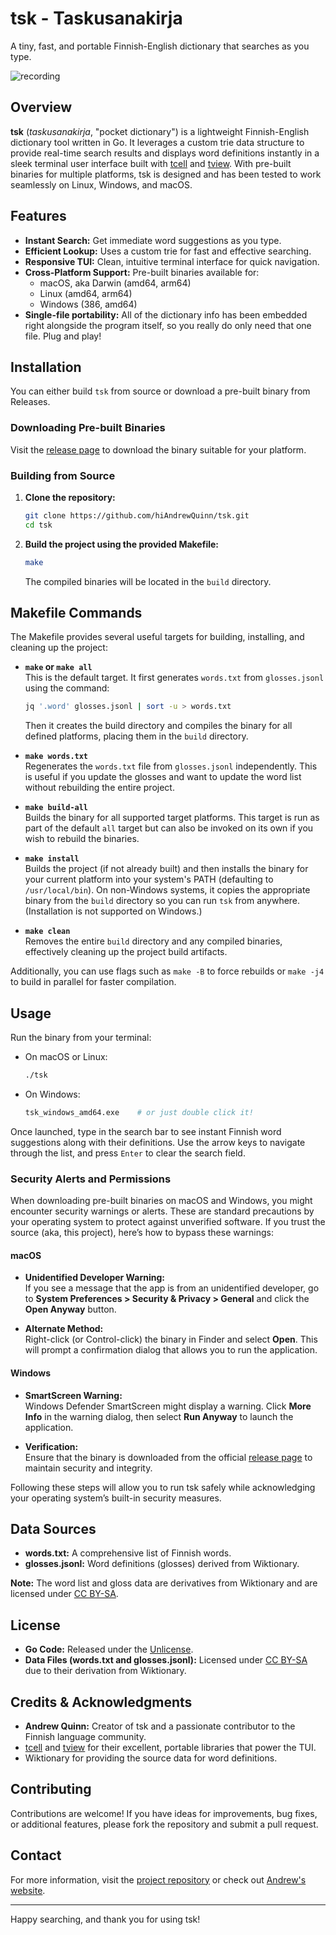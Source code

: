 # tsk - Taskusanakirja

A tiny, fast, and portable Finnish-English dictionary that searches as you type.

![recording](https://github.com/user-attachments/assets/e88fa507-b945-420b-a7db-05b8634c0750)


## Overview

**tsk** (*taskusanakirja*, "pocket dictionary") is a lightweight Finnish-English dictionary tool written in Go. It leverages a custom trie data structure to provide real-time search results and displays word definitions instantly in a sleek terminal user interface built with [tcell](https://github.com/gdamore/tcell) and [tview](https://github.com/rivo/tview). With pre-built binaries for multiple platforms, tsk is designed and has been tested to work seamlessly on Linux, Windows, and macOS.

## Features

- **Instant Search:** Get immediate word suggestions as you type.
- **Efficient Lookup:** Uses a custom trie for fast and effective searching.
- **Responsive TUI:** Clean, intuitive terminal interface for quick navigation.
- **Cross-Platform Support:** Pre-built binaries available for:
  - macOS, aka Darwin (amd64, arm64)
  - Linux (amd64, arm64)
  - Windows (386, amd64)
- **Single-file portability:** All of the dictionary info has been embedded right alongside the program itself, so you really do only need that one file. Plug and play!

## Installation

You can either build `tsk` from source or download a pre-built binary from Releases.

### Downloading Pre-built Binaries

Visit the [release page](https://github.com/hiAndrewQuinn/tsk/releases) to download the binary suitable for your platform.

### Building from Source

1. **Clone the repository:**
   ```bash
   git clone https://github.com/hiAndrewQuinn/tsk.git
   cd tsk
   ```

2. **Build the project using the provided Makefile:**
   ```bash
   make
   ```
   The compiled binaries will be located in the `build` directory.

## Makefile Commands

The Makefile provides several useful targets for building, installing, and cleaning up the project:

- **`make` or `make all`**  
  This is the default target. It first generates `words.txt` from `glosses.jsonl` using the command:
  ```bash
  jq '.word' glosses.jsonl | sort -u > words.txt
  ```
  Then it creates the build directory and compiles the binary for all defined platforms, placing them in the `build` directory.

- **`make words.txt`**  
  Regenerates the `words.txt` file from `glosses.jsonl` independently. This is useful if you update the glosses and want to update the word list without rebuilding the entire project.

- **`make build-all`**  
  Builds the binary for all supported target platforms. This target is run as part of the default `all` target but can also be invoked on its own if you wish to rebuild the binaries.

- **`make install`**  
  Builds the project (if not already built) and then installs the binary for your current platform into your system's PATH (defaulting to `/usr/local/bin`). On non-Windows systems, it copies the appropriate binary from the `build` directory so you can run `tsk` from anywhere. (Installation is not supported on Windows.)

- **`make clean`**  
  Removes the entire `build` directory and any compiled binaries, effectively cleaning up the project build artifacts.

Additionally, you can use flags such as `make -B` to force rebuilds or `make -j4` to build in parallel for faster compilation.

## Usage

Run the binary from your terminal:

- On macOS or Linux:
  ```bash
  ./tsk
  ```
- On Windows:
  ```bash
  tsk_windows_amd64.exe    # or just double click it!
  ```

Once launched, type in the search bar to see instant Finnish word suggestions along with their definitions. Use the arrow keys to navigate through the list, and press `Enter` to clear the search field.

### Security Alerts and Permissions

When downloading pre-built binaries on macOS and Windows, you might encounter security warnings or alerts. These are standard precautions by your operating system to protect against unverified software. If you trust the source (aka, this project), here’s how to bypass these warnings:

#### macOS

- **Unidentified Developer Warning:**  
  If you see a message that the app is from an unidentified developer, go to **System Preferences > Security & Privacy > General** and click the **Open Anyway** button.
  
- **Alternate Method:**  
  Right-click (or Control-click) the binary in Finder and select **Open**. This will prompt a confirmation dialog that allows you to run the application.

#### Windows

- **SmartScreen Warning:**  
  Windows Defender SmartScreen might display a warning. Click **More Info** in the warning dialog, then select **Run Anyway** to launch the application.
  
- **Verification:**  
  Ensure that the binary is downloaded from the official [release page](https://github.com/hiAndrewQuinn/tsk/releases) to maintain security and integrity.

Following these steps will allow you to run tsk safely while acknowledging your operating system’s built-in security measures.

## Data Sources

- **words.txt:** A comprehensive list of Finnish words.
- **glosses.jsonl:** Word definitions (glosses) derived from Wiktionary.

**Note:** The word list and gloss data are derivatives from Wiktionary and are licensed under [CC BY-SA](https://creativecommons.org/licenses/by-sa/3.0/).

## License

- **Go Code:** Released under the [Unlicense](https://unlicense.org/).
- **Data Files (words.txt and glosses.jsonl):** Licensed under [CC BY-SA](https://creativecommons.org/licenses/by-sa/3.0/) due to their derivation from Wiktionary.

## Credits & Acknowledgments

- **Andrew Quinn:** Creator of tsk and a passionate contributor to the Finnish language community.
- [tcell](https://github.com/gdamore/tcell) and [tview](https://github.com/rivo/tview) for their excellent, portable libraries that power the TUI.
- Wiktionary for providing the source data for word definitions.

## Contributing

Contributions are welcome! If you have ideas for improvements, bug fixes, or additional features, please fork the repository and submit a pull request.

## Contact

For more information, visit the [project repository](https://github.com/hiAndrewQuinn/tsk) or check out [Andrew's website](https://andrew-quinn.me/).

---

Happy searching, and thank you for using tsk!
